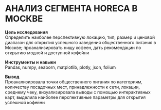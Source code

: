 # АНАЛИЗ СЕГМЕНТА HORECA В МОСКВЕ

**Цель исследования** \
Определить наиболее перспективную локацию, тип, размер и ценовой диапазон для открытия успешного заведения общественного питания в Москве; проанализировать нищу кофеен, дать рекомендации по открытию модной и доступной кофейни

**Инструменты и навыки** \
Pandas, numpy, seaborn, matplotlib, plotly, json, folium

**Вывод** \
Проанализировала точки общественного питания по категориям, количеству посадочных мест, принадлежности к сети, локации, среднему чеку, визуализировала выводы с помощью интерактивных карт, выделила наиболее перспективные параметры для открытия успешной кофейни
